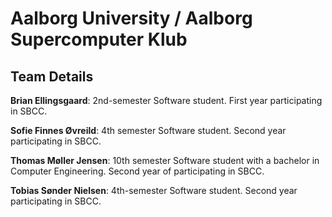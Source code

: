# Aalborg University / Aalborg Supercomputer Klub



## Team Details

**Brian Ellingsgaard**: 2nd-semester Software student. First year participating in SBCC.

**Sofie Finnes Øvreild**: 4th semester Software student. Second year participating in SBCC.

**Thomas Møller Jensen**: 10th semester Software student with a bachelor in Computer Engineering. Second year
of participating in SBCC.

**Tobias Sønder Nielsen**: 4th-semester Software student. Second year participating in SBCC.
